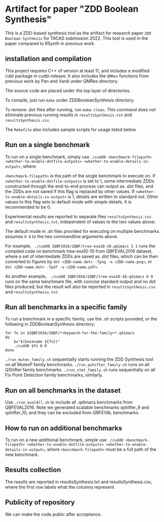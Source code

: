 # Artifact for paper "ZDD Boolean Synthesis"

This is a ZDD-based synthesis tool as the artifact for research paper ``ZDD Boolean Synthesis`` for TACAS submission 2022. This tool is used in the paper compared to RSynth in previous work.

## installation and compilation

This project requires C++ of version at least 11, and includes a modified ``CUDD`` package in cudd-release. It also includes the ``QMRes`` functions from previous work by Pan and Vardi under QMRes directory.

The source code are placed under the top layer of directories.

To compile, just run ``make`` under ZDDBooleanSynthesis directory.

To remove .dot files after running, run ``make clean``. This command does not eliminate previous running results in ``resultsSynthesis.txt`` and ``resultsSynthesis.csv``.

The ``Makefile`` also includes sample scripts for usage listed below.

## Run on a single benchmark
To run on a single benchmark, simply use ```./cudd0 <benchmark-filepath> <whether-to-enable-dotfile-outputs> <whether-to-enable-details-in-output>```, where:

``<benchmark-filepath>`` is the path of the single benchmark to execute on.
If ``<whether-to-enable-dotfile-outputs>`` is set to 1, some intermediate ZDDs constructed through the end-to-end process can output as .dot files, and the ZDDs are not saved if this flag is replaced by other values.
If ``<whether-to-enable-details-in-output>`` is 1, details are written to standard out. Other values to this flag sets to default mode with simple details. It is recommended to be 0.

Experimental results are reported to separate files ``resultsSynthesis.csv`` and ``resultsSynthesis.txt``, independent of values to the two values above.

The default mode in .sh files provided for executing on multiple benchmarks assumes ```0 0``` to the two commandline arguments above.

For example, ``` ./cudd0 2QBF2016/2QBF/tree-exa10-10.qdimacs 1 1``` runs the compiled code on benchmark tree-exa10-10 from QBFEVAL2016 dataset, where a set of intermediate ZDDs are saved as .dot files, 
which can be then converted to figures by ``dot <ZDD-name.dot> -Tpng -o <ZDD-name.png>``, or ``dot <ZDD-name.dot> -Tpdf -o <ZDD-name.pdf>``.

As another example, ``` ./cudd0 2QBF2016/2QBF/tree-exa10-10.qdimacs 0 0``` runs on the same benchmark file, with concise standard output and no dot files produced, but the result will also be reported in ``resultsSynthesis.csv`` and ``resultsSynthesis.txt``.
## Run all benchmarks in a specific family
To run a benchmark in a specific family, use the .sh scripts provided, or the following in ZDDBooleanSynthesis directory:
```
for fn in $2QBF2016/2QBF/*<keyword-for-the-family>*.qdimacs
do
    b="$(basename ${fn})"
    ./cudd0 $fn 0 0
done
```

```./run_mutex_family.sh``` sequentially starts running the ZDD Synthesis tool on all MutexP family benchmarks.
```./run_qshifter_family.sh``` runs on all QShifter family benchmarks.
```./run_stmt_family.sh``` runs sequentially on all Fix Point Detection family benchmarks, similarly.
## Run on all benchmarks in the dataset
Use ``./run_evalAll.sh`` to include all .qdimacs benchmarks from QBFEVAL2016. Note we generated scalable benchmarks qshifter_9 and qshifter_10, and they can be excluded from QBFEVAL benchmarks.

## How to run on additional benchmarks
To run on a new additional benchmark, simple use ```./cudd0 <benchmark-filepath> <whether-to-enable-dotfile-outputs> <whether-to-enable-details-in-output>```, where ``<benchmark-filepath>`` must be a full path of the new benchmark.

## Results collection
  The results are reported in resultsSynthesis.txt and resultsSynthesis.csv, where the first row labels what the columns represent.
## Publicity of repository
We can make the code public after acceptance.
